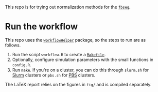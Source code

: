 This repo is for trying out normalization methods for the [`fbseq`](https://github.com/wlandau/fbseq). 

# Run the workflow

This repo uses the [`workflowHelper`](https://github.com/wlandau/workflowHelper) package, so the steps to run are as follows.

1. Run the script `workflow.R` to create a [`Makefile`](https://www.gnu.org/software/make/).
2. Optionally, configure simulation parameters with the small functions in `config.R`.
3. Run `make`. If you're on a cluster, you can do this through `slurm.sh` for [Slurm](https://en.wikipedia.org/wiki/Slurm_Workload_Manager) clusters or 
`pbs.sh` for [PBS](https://en.wikipedia.org/wiki/Portable_Batch_System) clusters.

The LaTeX report relies on the figures in `fig/` and is compiled separately. 